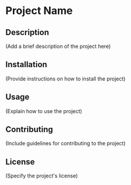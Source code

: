 # Project Name

## Description
(Add a brief description of the project here)

## Installation
(Provide instructions on how to install the project)

## Usage
(Explain how to use the project)

## Contributing
(Include guidelines for contributing to the project)

## License
(Specify the project's license)
